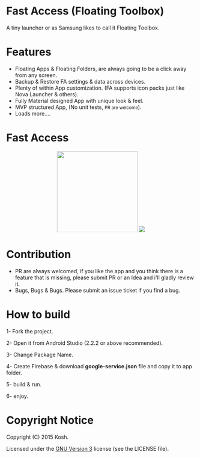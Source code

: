 # Fast Access (Floating Toolbox)
A tiny launcher or as Samsung likes to call it Floating Toolbox.

Features 
======
* Floating Apps & Floating Folders, are always going to be a click away from any screen.
* Backup & Restore FA settings & data across devices.
* Plenty of within App customization. (FA supports icon packs just like Nova Launcher & others).
* Fully Material designed App with unique look & feel.
* MVP structured App, (No unit tests, <small>PR are welcome</small>).
* Loads more....



Fast Access 
=======

<p align="center">
<img src="https://raw.github.com/k0shk0sh/Fast-Access-Floating-Toolbox-/master/art/web_hi_res_512.png" width="215" height="215"/>
<img src="https://raw.github.com/k0shk0sh/Fast-Access-Floating-Toolbox-/master/art/1024x500.png"/>
</p>


# Contribution

- PR are always welcomed, if you like the app and you think there is a feature that is missing, please submit PR or an Idea 
and i'll gladly review it.
- Bugs, Bugs & Bugs. Please submit an issue ticket if you find a bug.

# How to build

1- Fork the project.

2- Open it from Android Studio (2.2.2 or above recommended).

3- Change Package Name.

4- Create Firebase & download **google-service.json** file and copy it to app folder.

5- build & run.

6- enjoy.

# Copyright Notice

Copyright (C) 2015 Kosh. 

Licensed under the [GNU Version 3](https://www.gnu.org/licenses/gpl-3.0.en.html)
license (see the LICENSE file).

